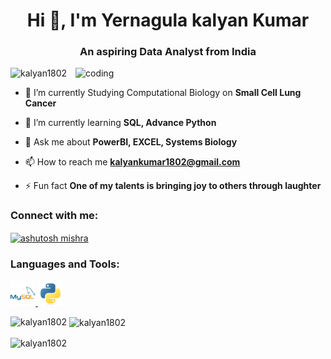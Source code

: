 <h1 align="center">Hi 👋, I'm Yernagula kalyan Kumar</h1>
<h3 align="center">An aspiring Data Analyst from India</h3>
<img align="right" alt="coding" width="400" src="https://user-images.githubusercontent.com/55389276/140866485-8fb1c876-9a8f-4d6a-98dc-08c4981eaf70.gif">

<p align="left"> <img src="https://komarev.com/ghpvc/?username=kalyan1802&label=Profile%20views&color=0e75b6&style=flat" alt="kalyan1802" /> </p>

- 🔭 I’m currently Studying Computational Biology on **Small Cell Lung Cancer**

- 🌱 I’m currently learning **SQL, Advance Python**

- 💬 Ask me about **PowerBI, EXCEL, Systems Biology**

- 📫 How to reach me **kalyankumar1802@gmail.com**

- ⚡ Fun fact **One of my talents is bringing joy to others through laughter**

<h3 align="left">Connect with me:</h3>
<p align="left">
<a href="https://linkedin.com/in/kalyan-kumar-5bb29a170" target="blank"><img align="center" src="https://raw.githubusercontent.com/rahuldkjain/github-profile-readme-generator/master/src/images/icons/Social/linked-in-alt.svg" alt="ashutosh mishra" height="30" width="40" /></a>
</p>

<h3 align="left">Languages and Tools:</h3>
<p align="left"> <a href="https://www.mysql.com/" target="_blank" rel="noreferrer"> <img src="https://raw.githubusercontent.com/devicons/devicon/master/icons/mysql/mysql-original-wordmark.svg" alt="mysql" width="40" height="40"/> </a> <a href="https://www.python.org" target="_blank" rel="noreferrer"> <img src="https://raw.githubusercontent.com/devicons/devicon/master/icons/python/python-original.svg" alt="python" width="40" height="40"/> </a> </p>

<p><img align="left" src="https://github-readme-stats.vercel.app/api/top-langs?username=kalyan1802&show_icons=true&locale=en&layout=compact" alt="kalyan1802" /></p>

<p>&nbsp;<img align="center" src="https://github-readme-stats.vercel.app/api?username=kalyan1802&show_icons=true&locale=en" alt="kalyan1802" /></p>

<p><img align="center" src="https://github-readme-streak-stats.herokuapp.com/?user=kalyan1802&" alt="kalyan1802" /></p>
